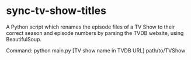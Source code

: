 # sync-tv-show-titles
A Python script which renames the episode files of a TV Show to their correct season and episode numbers by parsing the TVDB website, using BeautifulSoup.

Command:
python main.py [TV show name in TVDB URL] path/to/TVShow
